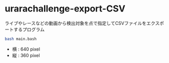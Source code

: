# urarachallenge-export-CSV

ライブやレースなどの動画から検出対象を点で指定してCSVファイルをエクスポートするプログラム

```bash
bash main.bash
```

- 横 : 640 pixel
- 縦 : 360 pixel
